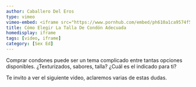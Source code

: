 ```yaml
---
author: Caballero Del Eros
type: vimeo
vimeo-embed: <iframe src="https://www.pornhub.com/embed/ph610a1ca9574f5" frameborder="0" width="500" height="281" scrolling="no" allowfullscreen></iframe>
title: Cómo Elegir La Talla De Condón Adecuada
homedisplay: iframe
tags: [video, iframe]
category: [Sex Ed]
---
```

Comprar condones puede ser un tema complicado entre tantas opciones disponibles.
¿Texturizados, sabores, talla? ¿Cuál es el indicado para ti? 

Te invito a ver el siguiente video, aclaremos varias de estas dudas.
